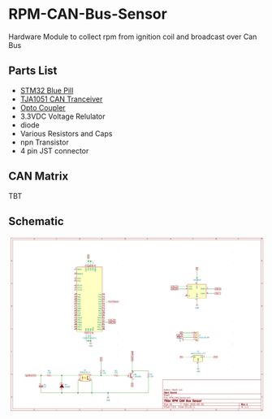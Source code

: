 # RPM-CAN-Bus-Sensor
Hardware Module to collect rpm from ignition coil and broadcast over Can Bus

## Parts List

- [STM32 Blue Pill](https://stm32-base.org/boards/STM32F103C8T6-Blue-Pill.html)
- [TJA1051 CAN Tranceiver](https://www.nxp.com/docs/en/data-sheet/TJA1051.pdf)
- [Opto Coupler](https://www.vishay.com/docs/83740/sfh617a.pdf)
- 3.3VDC Voltage Relulator
- diode
- Various Resistors and Caps
- npn Transistor
- 4 pin JST connector

## CAN Matrix

TBT


## Schematic
![](https://github.com/theHeathLee/RPM-CAN-Bus-Sensor/blob/f68ab1ff251b2bbf9f3fd7c0649dacf56dc11db6/Photos/schematicV1.PNG?raw=true "pcb")